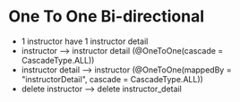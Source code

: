 # One To One Bi-directional
- 1 instructor have 1 instructor detail
- instructor --> instructor detail (@OneToOne(cascade = CascadeType.ALL))
- instructor detail --> instructor (@OneToOne(mappedBy = "instructorDetail", cascade = CascadeType.ALL))
- delete instructor --> delete instructor_detail
